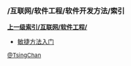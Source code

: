 ### /互联网/软件工程/软件开发方法/索引


**[上一级索引/互联网/软件工程/](/互联网/软件工程/)**

- [敏捷方法入门](/互联网/软件工程/软件开发方法/敏捷方法入门)


<font size=2 color='grey'> [@TsingChan](https://github.com/tsingchan) </font>

